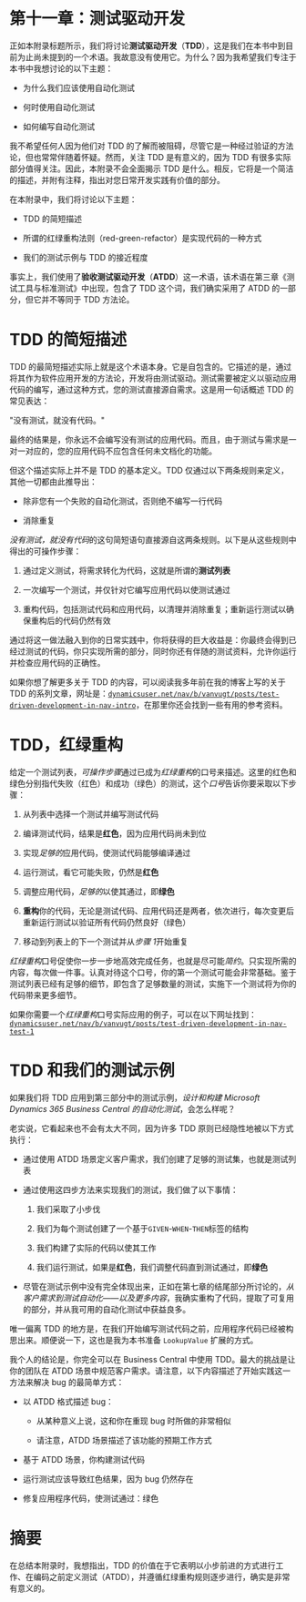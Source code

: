 # 第十一章：测试驱动开发

正如本附录标题所示，我们将讨论**测试驱动开发**（**TDD**），这是我们在本书中到目前为止尚未提到的一个术语。我故意没有使用它。为什么？因为我希望我们专注于本书中我想讨论的以下主题：

+   为什么我们应该使用自动化测试

+   何时使用自动化测试

+   如何编写自动化测试

我不希望任何人因为他们对 TDD 的了解而被阻碍，尽管它是一种经过验证的方法论，但也常常伴随着怀疑。然而，关注 TDD 是有意义的，因为 TDD 有很多实际部分值得关注。因此，本附录不会全面揭示 TDD 是什么。相反，它将是一个简洁的描述，并附有注释，指出对您日常开发实践有价值的部分。

在本附录中，我们将讨论以下主题：

+   TDD 的简短描述

+   所谓的红绿重构法则（red-green-refactor）是实现代码的一种方式

+   我们的测试示例与 TDD 的接近程度

事实上，我们使用了**验收测试驱动开发**（**ATDD**）这一术语，该术语在第三章《测试工具与标准测试》中出现，包含了 TDD 这个词，我们确实采用了 ATDD 的一部分，但它并不等同于 TDD 方法论。

# TDD 的简短描述

TDD 的最简短描述实际上就是这个术语本身。它是自包含的。它描述的是，通过将其作为软件应用开发的方法论，开发将由测试驱动。测试需要被定义以驱动应用代码的编写，通过这种方式，您的测试直接源自需求。这是用一句话概述 TDD 的常见表达：

"没有测试，就没有代码。"

最终的结果是，你永远不会编写没有测试的应用代码。而且，由于测试与需求是一对一对应的，您的应用代码不应包含任何未文档化的功能。

但这个描述实际上并不是 TDD 的基本定义。TDD 仅通过以下两条规则来定义，其他一切都由此推导出：

+   除非您有一个失败的自动化测试，否则绝不编写一行代码

+   消除重复

*没有测试，就没有代码*的这句简短语句直接源自这两条规则。以下是从这些规则中得出的可操作步骤：

1.  通过定义测试，将需求转化为代码，这就是所谓的**测试列表**

1.  一次编写一个测试，并仅针对它编写应用代码以使测试通过

1.  重构代码，包括测试代码和应用代码，以清理并消除重复；重新运行测试以确保重构后的代码仍然有效

通过将这一做法融入到你的日常实践中，你将获得的巨大收益是：你最终会得到已经过测试的代码，你只实现所需的部分，同时你还有伴随的测试资料，允许你运行并检查应用代码的正确性。

如果你想了解更多关于 TDD 的内容，可以阅读我多年前在我的博客上写的关于 TDD 的系列文章，网址是：[`dynamicsuser.net/nav/b/vanvugt/posts/test-driven-development-in-nav-intro`](https://dynamicsuser.net/nav/b/vanvugt/posts/test-driven-development-in-nav-intro)，在那里你还会找到一些有用的参考资料。

# TDD，红绿重构

给定一个测试列表，*可操作步骤*通过已成为*红绿重构*的口号来描述。这里的红色和绿色分别指代失败（红色）和成功（绿色）的测试，这个*口号*告诉你要采取以下步骤：

1.  从列表中选择一个测试并编写测试代码

1.  编译测试代码，结果是**红色**，因为应用代码尚未到位

1.  实现*足够的*应用代码，使测试代码能够编译通过

1.  运行测试，看它可能失败，仍然是**红色**

1.  调整应用代码，*足够的*以使其通过，即**绿色**

1.  **重构**你的代码，无论是测试代码、应用代码还是两者，依次进行，每次变更后重新运行测试以验证所有代码仍然良好（绿色）

1.  移动到列表上的下一个测试并从*步骤 1*开始重复

*红绿重构*口号促使你一步一步地高效完成任务，也就是尽可能*简约*。只实现所需的内容，每次做一件事。认真对待这个口号，你的第一个测试可能会非常基础。鉴于测试列表已经有足够的细节，即包含了足够数量的测试，实施下一个测试将为你的代码带来更多细节。

如果你需要一个*红绿重构*口号实际应用的例子，可以在以下网址找到：[`dynamicsuser.net/nav/b/vanvugt/posts/test-driven-development-in-nav-test-1`](https://dynamicsuser.net/nav/b/vanvugt/posts/test-driven-development-in-nav-test-1)

# TDD 和我们的测试示例

如果我们将 TDD 应用到第三部分中的测试示例，*设计和构建 Microsoft Dynamics 365 Business Central 的自动化测试*，会怎么样呢？

老实说，它看起来也不会有太大不同，因为许多 TDD 原则已经隐性地被以下方式执行：

+   通过使用 ATDD 场景定义客户需求，我们创建了足够的测试集，也就是测试列表

+   通过使用这四步方法来实现我们的测试，我们做了以下事情：

    1.  我们采取了小步伐

    1.  我们为每个测试创建了一个基于`GIVEN`-`WHEN`-`THEN`标签的结构

    1.  我们构建了实际的代码以使其工作

    1.  我们运行测试，如果是**红色**，我们调整代码直到测试通过，即**绿色**

+   尽管在测试示例中没有完全体现出来，正如在第七章的结尾部分所讨论的，*从客户需求到测试自动化——以及更多内容*，我确实重构了代码，提取了可复用的部分，并从我可用的自动化测试中获益良多。

唯一偏离 TDD 的地方是，在我们开始编写测试代码之前，应用程序代码已经被构思出来。顺便说一下，这也是我为本书准备 `LookupValue` 扩展的方式。

我个人的结论是，你完全可以在 Business Central 中使用 TDD。最大的挑战是让你的团队在 ATDD 场景中规范客户需求。请注意，以下内容描述了开始实践这一方法来解决 bug 的最简单方式：

+   以 ATDD 格式描述 bug：

    +   从某种意义上说，这和你在重现 bug 时所做的非常相似

    +   请注意，ATDD 场景描述了该功能的预期工作方式

+   基于 ATDD 场景，你构建测试代码

+   运行测试应该导致红色结果，因为 bug 仍然存在

+   修复应用程序代码，使测试通过：绿色

# 摘要

在总结本附录时，我想指出，TDD 的价值在于它表明以小步前进的方式进行工作、在编码之前定义测试（ATDD），并遵循红绿重构规则逐步进行，确实是非常有意义的。
